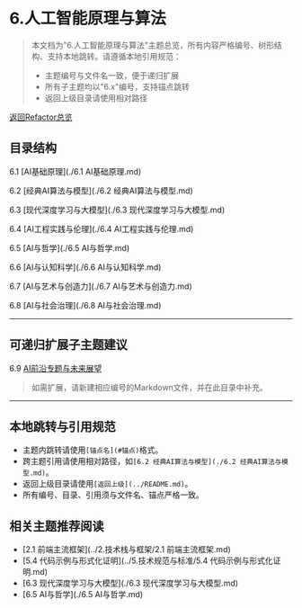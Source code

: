 # 6.人工智能原理与算法

> 本文档为"6.人工智能原理与算法"主题总览，所有内容严格编号、树形结构、支持本地跳转。请遵循本地引用规范：
>
> - 主题编号与文件名一致，便于递归扩展
> - 所有子主题均以"6.x"编号，支持锚点跳转
> - 返回上级目录请使用相对路径

[返回Refactor总览](../README.md)

## 目录结构

6.1 [AI基础原理](./6.1 AI基础原理.md)

6.2 [经典AI算法与模型](./6.2 经典AI算法与模型.md)

6.3 [现代深度学习与大模型](./6.3 现代深度学习与大模型.md)

6.4 [AI工程实践与伦理](./6.4 AI工程实践与伦理.md)

6.5 [AI与哲学](./6.5 AI与哲学.md)

6.6 [AI与认知科学](./6.6 AI与认知科学.md)

6.7 [AI与艺术与创造力](./6.7 AI与艺术与创造力.md)

6.8 [AI与社会治理](./6.8 AI与社会治理.md)

---

## 可递归扩展子主题建议

6.9 [AI前沿专题与未来展望](#1231)

> 如需扩展，请新建相应编号的Markdown文件，并在此目录中补充。

---

## 本地跳转与引用规范

- 主题内跳转请使用`[锚点名](#锚点)`格式。
- 跨主题引用请使用相对路径，如`[6.2 经典AI算法与模型](./6.2 经典AI算法与模型.md)`。
- 返回上级目录请使用`[返回上级](../README.md)`。
- 所有编号、目录、引用须与文件名、锚点严格一致。

## 相关主题推荐阅读

- [2.1 前端主流框架](../2.技术栈与框架/2.1 前端主流框架.md)
- [5.4 代码示例与形式化证明](../5.技术规范与标准/5.4 代码示例与形式化证明.md)
- [6.3 现代深度学习与大模型](./6.3 现代深度学习与大模型.md)
- [6.5 AI与哲学](./6.5 AI与哲学.md)
